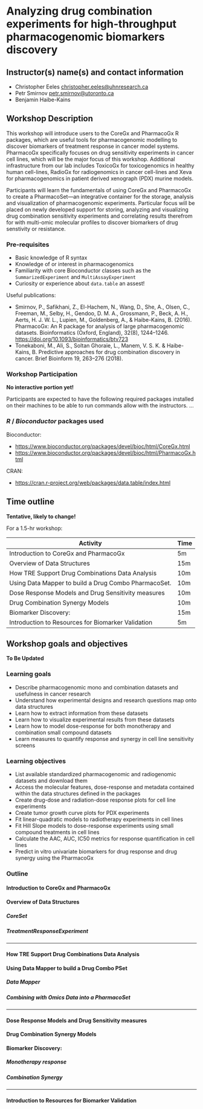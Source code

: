 # Analyzing drug combination experiments for high-throughput pharmacogenomic biomarkers discovery

## Instructor(s) name(s) and contact information

* Christopher Eeles <christopher.eeles@uhnresearch.ca>
* Petr Smirnov <petr.smirnov@utoronto.ca>
* Benjamin Haibe-Kains 

## Workshop Description
This workshop will introduce users to the CoreGx and PharmacoGx R packages,
which are useful tools for pharmacogenomic modelling to discover biomarkers of
treatment response in cancer model systems. PharmacoGx specifically focuses on
drug sensitivity experiments in cancer cell lines, which will be the major
focus of this workshop. Additional infrastructure from our lab includes
ToxicoGx for toxicogenomics in healthy human cell-lines, RadioGx for
radiogenomics in cancer cell-lines and Xeva for pharmacogenomics in patient
derived xenograph (PDX) murine models.

Participants will learn the fundamentals of using CoreGx and PharmacoGx to
create a PharmacoSet&mdash;an integrative container for the storage, analysis and
visualization of pharmacogenomic experiments. Particular focus will be placed
on newly developed support for storing, analyzing and visualizing drug 
combination sensitivity experiments and correlating results therefrom for
with multi-omic molecular profiles to discover biomarkers of drug senstivity
or resistance.

### Pre-requisites
* Basic knowledge of R syntax
* Knowledge of or interest in pharmacogenomics
* Familiarity with core Bioconductor classes such as the `SummarizedExperiment` and `MultiAssayExperiment`
* Curiosity or experience about `data.table` an assest!


Useful publications:
* Smirnov, P., Safikhani, Z., El-Hachem, N., Wang, D., She, A., Olsen, C., Freeman, M., Selby, H., Gendoo, D. M. A., Grossmann, P., Beck, A. H., Aerts, H. J. W. L., Lupien, M., Goldenberg, A., & Haibe-Kains, B. (2016). PharmacoGx: An R package for analysis of large pharmacogenomic datasets. Bioinformatics (Oxford, England), 32(8), 1244–1246. https://doi.org/10.1093/bioinformatics/btv723
* Tonekaboni, M., Ali, S., Soltan Ghoraie, L., Manem, V. S. K. & Haibe-Kains, B. Predictive approaches for drug combination discovery in cancer. Brief Bioinform 19, 263–276 (2018).



### Workshop Participation

**No interactive portion yet!**

Participants are expected to have the following required packages installed
on their machines to be able to run commands allow with the instructors. ...

### _R_ / _Bioconductor_ packages used

Bioconductor:
* https://www.bioconductor.org/packages/devel/bioc/html/CoreGx.html
* https://www.bioconductor.org/packages/devel/bioc/html/PharmacoGx.html

CRAN:
* https://cran.r-project.org/web/packages/data.table/index.html

## Time outline

**Tentative, likely to change!**

For a 1.5-hr workshop:

| Activity                                                   | Time |
|------------------------------------------------------------|------|
| Introduction to CoreGx and PharmacoGx                      |  5m  |
| Overview of Data Structures                                |  15m |
| How TRE Support Drug Combinations Data Analysis            |  10m |
| Using Data Mapper to build a Drug Combo PharmacoSet.       |  10m |
| Dose Response Models and Drug Sensitivity measures         |  10m |
| Drug Combination Synergy Models                            |  10m |
| Biomarker Discovery:                                       |  15m |
| Introduction to Resources for Biomarker Validation         |  5m  | 


## Workshop goals and objectives

**To Be Updated**

### Learning goals

* Describe pharmacogenomic mono and combination datasets and usefulness in cancer research
* Understand how experimental designs and research questions map onto data structures 
* Learn how to extract information from these datasets 
* Learn how to visualize experimental results from these datasets 
* Learn how to model dose-response for both monotherapy and combination small compound datasets
* Learn measures to quantify response and synergy in cell line sensitivity screens

### Learning objectives

* List available standardized pharmacogenomic and radiogenomic datasets and download them
* Access the molecular features, dose-response and metadata contained within the data structures defined in the packages
* Create drug-dose and radiation-dose response plots for cell line experiments
* Create tumor growth curve plots for PDX experiments
* Fit linear-quadratic models to radiotherapy experiments in cell lines
* Fit Hill Slope models to dose-response experiments using small compound treatments in cell lines
* Calculate the AAC, AUC, IC50 metrics for response quantification in cell lines
* Predict in vitro univariate biomarkers for drug response and drug synergy using the PharmacoGx


### Outline

#### Introduction to CoreGx and PharmacoGx 
#### Overview of Data Structures  
##### CoreSet 
##### TreatmentResponseExperiment 
---- 
#### How TRE Support Drug Combinations Data Analysis
#### Using Data Mapper to build a Drug Combo PSet
##### Data Mapper 
##### Combining with Omics Data into a PharmacoSet  
----

#### Dose Response Models and Drug Sensitivity measures 
#### Drug Combination Synergy Models 
#### Biomarker Discovery:	
##### Monotherapy response
##### Combination Synergy 

---- 

#### Introduction to Resources for Biomarker Validation 
